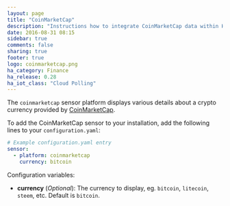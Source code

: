 ```yaml
---
layout: page
title: "CoinMarketCap"
description: "Instructions how to integrate CoinMarketCap data within Home Assistant."
date: 2016-08-31 08:15
sidebar: true
comments: false
sharing: true
footer: true
logo: coinmarketcap.png
ha_category: Finance
ha_release: 0.28
ha_iot_class: "Cloud Polling"
---
```



The `coinmarketcap` sensor platform displays various details about a crypto currency provided by [CoinMarketCap](http://coinmarketcap.com/).

To add the CoinMarketCap sensor to your installation, add the following lines to your `configuration.yaml`:

```yaml
# Example configuration.yaml entry
sensor:
  - platform: coinmarketcap
    currency: bitcoin
```

Configuration variables:

- **currency** (*Optional*): The currency to display, eg. `bitcoin`, `litecoin`, `steem`, etc. Default is `bitcoin`.

